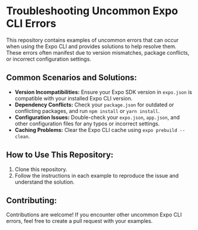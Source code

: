 # Troubleshooting Uncommon Expo CLI Errors

This repository contains examples of uncommon errors that can occur when using the Expo CLI and provides solutions to help resolve them.  These errors often manifest due to version mismatches, package conflicts, or incorrect configuration settings.

## Common Scenarios and Solutions:

* **Version Incompatibilities:** Ensure your Expo SDK version in `expo.json` is compatible with your installed Expo CLI version.
* **Dependency Conflicts:** Check your `package.json` for outdated or conflicting packages, and run `npm install` or `yarn install`.
* **Configuration Issues:** Double-check your `expo.json`, `app.json`, and other configuration files for any typos or incorrect settings.
* **Caching Problems:** Clear the Expo CLI cache using `expo prebuild --clean`.

## How to Use This Repository:

1. Clone this repository.
2. Follow the instructions in each example to reproduce the issue and understand the solution.

## Contributing:

Contributions are welcome! If you encounter other uncommon Expo CLI errors, feel free to create a pull request with your examples.